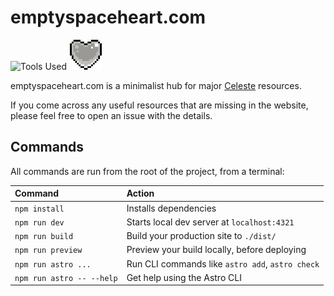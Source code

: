 # emptyspaceheart.com

![Tools Used](https://skillicons.dev/icons?i=astro,netlify&theme=light)&thinsp;&thinsp;<img src="./public/gifs/emptyspaceheart.gif" height="48">

emptyspaceheart.com is a minimalist hub for major [Celeste](https://www.celestegame.com) resources.

If you come across any useful resources that are missing in the website,<br />please feel free to open an issue with the details.

## Commands

All commands are run from the root of the project, from a terminal:

| Command                   | Action                                           |
| :------------------------ | :----------------------------------------------- |
| `npm install`             | Installs dependencies                            |
| `npm run dev`             | Starts local dev server at `localhost:4321`      |
| `npm run build`           | Build your production site to `./dist/`          |
| `npm run preview`         | Preview your build locally, before deploying     |
| `npm run astro ...`       | Run CLI commands like `astro add`, `astro check` |
| `npm run astro -- --help` | Get help using the Astro CLI                     |
